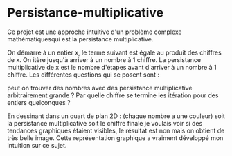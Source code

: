 # Persistance-multiplicative

Ce projet est une approche intuitive d'un problème complexe mathématiquesqui est la persistance
multiplicative.

On démarre à un entier x, le terme suivant est égale au produit des chiffres de x. On itère 
jusqu'à arriver à un nombre à 1 chiffre. La persistance multiplicative de x est le nombre 
d'étapes avant d'arriver à un nombre à 1 chiffre.
Les différentes questions qui se posent sont :

peut on trouver des nombres avec des persistance multiplicative arbitrairement grande ?
Par quelle chiffre se termine les itération pour des entiers quelconques ?

En dessinant dans un quart de plan 2D : (chaque nombre a une couleur)
soit la persistance multiplicative
soit le chiffre finale
je voulais voir si des tendances graphiques étaient visibles, 
le résultat est non mais on obtient de très belle image. 
Cette représentation graphique a vraiment développé mon intuition sur ce sujet.

